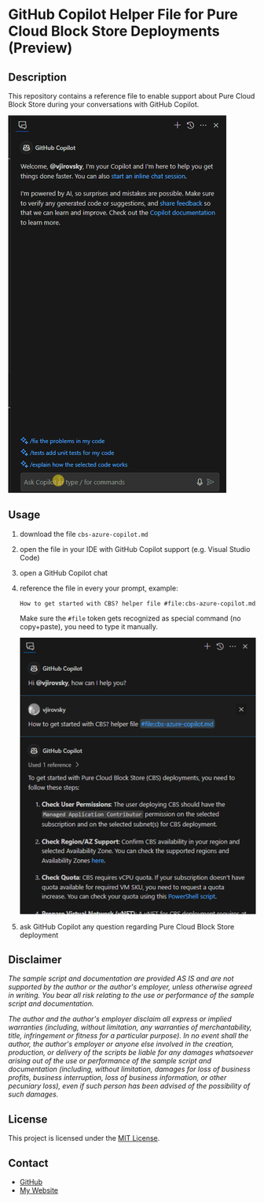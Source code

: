 #  GitHub Copilot Helper File for Pure Cloud Block Store Deployments (Preview)

## Description
This repository contains a reference file to enable support about Pure Cloud Block Store during your conversations with GitHub Copilot.

![Demo](docs/images/cbs-copilot.gif)


## Usage

1. download the file `cbs-azure-copilot.md`
2. open the file in your IDE with GitHub Copilot support (e.g. Visual Studio Code)
3. open a GitHub Copilot chat
4. reference the file in every your prompt, example:

    ```
    How to get started with CBS? helper file #file:cbs-azure-copilot.md
    ```

    Make sure the `#file` token gets recognized as special command (no copy+paste), you need to type it manually.

    ![Init prompt in correct format](docs/images/copilot-init-prompt.png)


5. ask GitHub Copilot any question regarding Pure Cloud Block Store deployment



## Disclaimer

*The sample script and documentation are provided AS IS and are not supported by the author or the author's employer, unless otherwise agreed in writing. You bear all risk relating to the use or performance of the sample script and documentation.*

*The author and the author's employer disclaim all express or implied warranties (including, without limitation, any warranties of merchantability, title, infringement or fitness for a particular purpose). In no event shall the author, the author's employer or anyone else involved in the creation, production, or delivery of the scripts be liable for any damages whatsoever arising out of the use or performance of the sample script and documentation (including, without limitation, damages for loss of business profits, business interruption, loss of business information, or other pecuniary loss), even if such person has been advised of the possibility of such damages.*


## License

This project is licensed under the [MIT License](https://opensource.org/licenses/MIT).

## Contact

- [GitHub](https://github.com/vjirovsky)
- [My Website](https://vjirovsky.cz)
